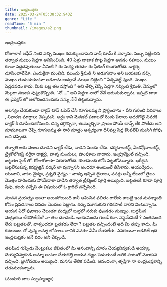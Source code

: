 ```yaml
---
title: ఇంద్రలుప్తకం
date: 2025-03-24T05:38:32.943Z
genre: "Life "
readTime: "5 min "
thumbnail: /images/a2.png
---
```

<!--StartFragment-->

ఇంద్రలుప్తకం

రోజూలాగే ఆఫీస్ నించి వచ్చి ముఖం కడుక్కుందామని వాష్ రూమ్ కి వెళ్ళాను. సబ్బు పట్టించిన తర్వాత ముఖం పెద్దగా అనిపించింది. 40 ఏళ్లు దాటాక పొట్ట పెద్దగా అవడం సహజం. ముఖం కూడా పెద్దదవుతుందా ఏమిటి ? ఈ మధ్య తరచూ ఈ ఫీలింగ్ కలుగుతోంది. డాక్టర్కి చూపించాలేమో. ఎందుకైనా మంచిది. ముందు శ్రీమతి ని అడుగుదాం అని బయటకు వచ్చి ముఖం తుడుచుకుంటూ అడిగాను.ఆడగ్గానే ముఖం చిట్లించి “ ఏడ్చినట్టే వుంది. ముఖం పెద్దదవడం కాదు. మీకు బట్ట తల వస్తోంది ” అని [](<>)తేల్చి చెప్పి పెద్దగా నవ్వింది శ్రీమతి. వెన్నులో మెల్లగా వణుకు పుట్టుకొచ్చింది. “నో....” అని పెద్దగా నాలో నేనే అరుచుకున్నాను. ఇప్పటి దాకా ఈ డైరెక్షన్ లో ఆలోచించనందుకు నన్ను నేనే తిట్టుకున్నాను.

ఆలస్యం చేయకుండా ల్యాప్ టాప్ ఓపెన్ చేసి గూగులమ్మ ని ప్రార్ధించాను - దీని గురించి వివరాలు , నివారణ మార్గాలు చెప్పమని. అర్ధం కాని మెడికల్ పదాలతో రెండు పేరాలు అదరగొట్టి చివరకి డాక్టర్ కి చూపించుకోమంది. చిన్న దగ్గొచ్చినా, తుమ్మొచ్చినా ప్రాణం పోయే ఛాన్స్ లేక పోలేదు అని మామూలుగా చెప్పే గూగులమ్మ ఈ సారి మాత్రం ఆశ్చర్యంగా దీనివల్ల పెద్ద కొంపలేవీ మునిగి పోవు అని చెప్పింది.

తర్వాతి ఆరు నెలలు చూడని డాక్టర్ లేడు, వాడని మందు లేదు. డెర్మటాలజిస్ట్, ఏండోక్రినాలజిస్ట్, ట్రైకోలోజిస్ట్ వగైరా డాక్టర్లు, వాళ్ళ మందులు, షాంపూలు వాడాను. ఇంప్రూవ్మెంట్ వచ్చింది. బట్టతల సైజ్ లో. రోజురోజుకూ పెరుగుతోంది. కొంతమంది టోపీ పెట్టుకోమన్నారు. ఖరీదైన బట్టలేసుకున్న కనస్ట్రక్షన్ వర్కర్ లా వున్నానని అందరూ అంటుంటే తీసేశాను. ఆయుర్వేదం, యునాని, నాటు వైద్యం, ప్రకృతి వైద్యం - వాళ్ళు ఇచ్చిన తైలాలు, పసర్లు అన్నీ జేబులో తైలం మొత్తం హరించుకు పోయేదాకా వాడిన తర్వాత ట్రీట్మెంట్ పూర్తి అయ్యింది. బట్టతలకి కూడా పూర్తి షేపు, కలరు వచ్చేసి ఈ విషయంలో ఓ క్లారిటీ వచ్చేసింది.

మానవ ప్రయత్నం అంతా అయిపోయింది కానీ ఆశించిన ఫలితం రాలేదు కాబట్టి ఇంక మనశ్శాంతి కోసం ప్రవచనాలు వినడం మొదలు పెట్టాను. కళ్ళు మూసుకుని గరికపాటి వారిని వింటున్నాను. ఆయన ఏదో పురాణం చెబుతూ మధ్యలో బుర్రలో సరుకు వుండడం ముఖ్యం. బుర్రమీద వెంట్రుకలు లేకపోతేనేం? నా తల చూడండి. ఇంచుమించు గుండే కదా. నస్టమేమిటీ ? ఎంతమంది లేరు బట్టతలతో. వాళ్ళందరూ బ్రతకడం లేదా ? బట్టతల వచ్చిందంటే అది మీ తప్పు కాదు. మీ కుటుంబం లో వున్న జన్యు లోపాలు. దానికి ఎవరూ ఏమీ చేయలేరు. ఎవరయినా అడిగితే ఇది ఇంద్రలుప్తకం అనే వరం అని చెప్పండి.

తలమీద గుప్పెడు వెంట్రుకలు జీవితంలో మీ ఆనందాన్ని దూరం చెయ్యనివ్వకండి అయ్యా, చెయ్యనివ్వకండి అమ్మా అంటూ చేతులెత్తి ఆయన దణ్ణం పెడుతుంటే ఉలికి పాటుతో మెలకువ వచ్చింది. జ్ఞానోదయం అయ్యింది. మనసు తేలిక పడింది. ఆనందంగా, తృప్తిగా నా ఇంద్రలుప్తకాన్ని తడుముకున్నాను.

(నండూరి బాల సుబ్రహ్మణ్యం)

<!--EndFragment-->